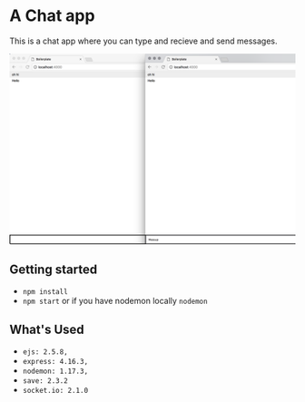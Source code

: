 # A Chat app
This is a chat app where you can type and recieve and send messages.


![Application running](docImages/Header-image.png)

## Getting started

* `npm install`
* `npm start` or if you have nodemon locally `nodemon`


## What's Used

* `ejs: 2.5.8,`
* `express: 4.16.3,`
* `nodemon: 1.17.3,`
* `save: 2.3.2`
* `socket.io: 2.1.0`
